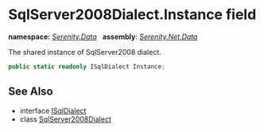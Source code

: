 # SqlServer2008Dialect.Instance field
**namespace:** *[Serenity.Data](../../README.md#serenity.data-namespace)*   **assembly**: *[Serenity.Net.Data](../../README.md)*

The shared instance of SqlServer2008 dialect.

```csharp
public static readonly ISqlDialect Instance;
```

## See Also

* interface [ISqlDialect](../ISqlDialect.md)
* class [SqlServer2008Dialect](../SqlServer2008Dialect.md)